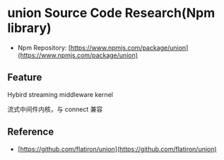 # union Source Code Research(Npm library)

- Npm Repository: [https://www.npmjs.com/package/union](https://www.npmjs.com/package/union)

## Feature

Hybird streaming middleware kernel

流式中间件内核，与 connect 兼容

## Reference

- [https://github.com/flatiron/union](https://github.com/flatiron/union)
